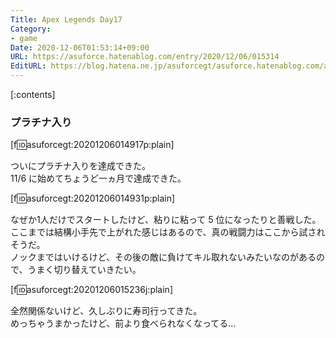 ```yaml
---
Title: Apex Legends Day17
Category:
- game
Date: 2020-12-06T01:53:14+09:00
URL: https://asuforce.hatenablog.com/entry/2020/12/06/015314
EditURL: https://blog.hatena.ne.jp/asuforcegt/asuforce.hatenablog.com/atom/entry/26006613661013815
---
```


[:contents]

###  プラチナ入り

[f:id:asuforcegt:20201206014917p:plain]

ついにプラチナ入りを達成できた。  
11/6 に始めてちょうど一ヵ月で達成できた。

[f:id:asuforcegt:20201206014931p:plain]

なぜか1人だけでスタートしたけど、粘りに粘って 5 位になったりと善戦した。  
ここまでは結構小手先で上がれた感じはあるので、真の戦闘力はここから試されそうだ。  
ノックまではいけるけど、その後の敵に負けてキル取れないみたいなのがあるので、うまく切り替えていきたい。

[f:id:asuforcegt:20201206015236j:plain]

全然関係ないけど、久しぶりに寿司行ってきた。  
めっちゃうまかったけど、前より食べられなくなってる...
